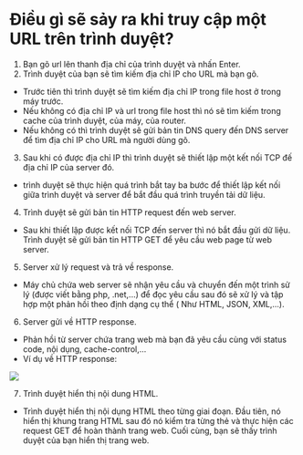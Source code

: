 # Điều gì sẽ sảy ra khi truy cập một URL trên trình duyệt?

1. Bạn gõ url lên thanh địa chỉ của trình duyệt và nhấn Enter.
2. Trình duyệt của bạn sẽ tìm kiếm địa chỉ IP cho URL mà bạn gõ.
  - Trước tiên thì trình duyệt sẽ tìm kiếm địa chỉ IP trong file host ở trong máy trước.
  - Nếu không có địa chỉ IP và url trong file host thì nó sẽ tìm kiếm trong cache của trình duyệt, của máy, của router.
  - Nếu không có thì trình duyệt sẽ gửi bản tin DNS query đến DNS server để tìm địa chỉ IP cho URL mà người dùng gõ.
3. Sau khi có được địa chỉ IP thì trình duyệt sẽ thiết lập một kết nối TCP đế địa chỉ IP của server đó.
  - trình duyệt sẽ thực hiện quá trình bắt tay ba bước để thiết lập kết nối giữa trình duyệt và server để bắt đầu quá trình truyền tải dữ liệu.
4. Trình duyệt sẽ gửi bản tin HTTP request đến web server.
  - Sau khi thiết lập được kết nối TCP đến server thì nó bắt đầu gửi dữ liệu. Trình duyệt sẽ gửi bản tin HTTP GET để yêu cầu web page từ web server.
5. Server xử lý request và trả về response.
  - Máy chủ chứa web server sẽ nhận yêu cầu và chuyển đến một trình sử lý (được viết bằng php, .net,...) để đọc yêu cầu sau đó sẽ xử lý và tập hợp một phản hồi theo định dạng cụ thể ( Như HTML, JSON, XML,...).
6. Server gửi về HTTP response.
  - Phản hồi từ server chứa trang web mà bạn đã yêu cầu cùng với status code, nội dụng, cache-control,...
  - Ví dụ về HTTP response:

  ![](http://i.imgur.com/y2KfMEC.png)

7. Trình duyệt hiển thị nội dung HTML.
  - Trình duyệt hiển thị nội dụng HTML theo từng giai đoạn. Đầu tiên, nó hiển thị khung trang HTML sau đó nó kiểm tra từng thẻ và thực hiện các request GET để hoàn thành trang web.
  Cuối cùng, bạn sẽ thấy trình duyệt của bạn hiển thị trang web.
